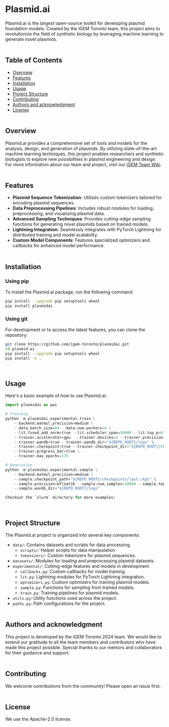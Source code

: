 # Plasmid.ai

Plasmid.ai is the largest open-source toolkit for developing plasmid foundation models. Created by the iGEM Toronto team, this project aims to revolutionize the field of synthetic biology by leveraging machine learning to generate novel plasmids.
<br><br>

## Table of Contents
- [Overview](#overview)
- [Features](#features)
- [Installation](#installation)
- [Usage](#usage)
- [Project Structure](#project-structure)
- [Contributing](#contributing)
- [Authors and acknowledgment](#authors-and-acknowledgment)
- [License](#license)
<br><br>

## Overview

Plasmid.ai provides a comprehensive set of tools and models for the analysis, design, and generation of plasmids. By utilizing state-of-the-art machine learning techniques, this project enables researchers and synthetic biologists to explore new possibilities in plasmid engineering and design. For more information about our team and project, visit our [iGEM Team Wiki](https://igem.skule.ca/).
<br><br>

## Features

- **Plasmid Sequence Tokenization**: Utilizes custom tokenizers tailored for encoding plasmid sequences.
- **Data Preprocessing Pipelines**: Includes robust modules for loading, preprocessing, and visualizing plasmid data.
- **Advanced Sampling Techniques**: Provides cutting-edge sampling functions for generating novel plasmids based on trained models.
- **Lightning Integration**: Seamlessly integrates with PyTorch Lightning for distributed training and model scalability.
- **Custom Model Components**: Features specialized optimizers and callbacks for enhanced model performance.
<br><br>

## Installation

### Using pip

To install the Plasmid.ai package, run the following command:

```bash
pip install --upgrade pip setuptools wheel
pip install plasmidai
```

### Using git

For development or to access the latest features, you can clone the repository:

```bash
git clone https://github.com/igem-toronto/plasmidai.git
cd plasmid-ai
pip install --upgrade pip setuptools wheel
pip install -e .
```
<br>

## Usage

Here's a basic example of how to use Plasmid.ai:

```python
import plasmidai as pai

# Training
python -m plasmidai.experimental.train \
    --backend.matmul_precision=medium \
    --data.batch_size=64 --data.num_workers=4 \
    --lit.fused_add_norm=true --lit.scheduler_span=50000 --lit.top_p=0.9 \
    --trainer.accelerator=gpu  --trainer.devices=2 --trainer.precision=bf16-mixed \
    --trainer.wandb=true --trainer.wandb_dir="${REPO_ROOT}/logs" \
    --trainer.checkpoint=true --trainer.checkpoint_dir="${REPO_ROOT}/checkpoints/last.ckpt" \
    --trainer.progress_bar=true \
    --trainer.max_epochs=175

# Generation
python -m plasmidai.experimental.sample \
    --backend.matmul_precision=medium \
    --sample.checkpoint_path="${REPO_ROOT}/checkpoints/last.ckpt" \
    --sample.precision=bfloat16 --sample.num_samples=10000 --sample.top_p=0.9 \
    --sample.wandb_dir="${REPO_ROOT}/logs"

Checkout the `slurm` directory for more examples!
```
<br>

## Project Structure

The Plasmid.ai project is organized into several key components:

- `data/`: Contains datasets and scripts for data processing.
  - `scripts/`: Helper scripts for data manipulation.
  - `tokenizers/`: Custom tokenizers for plasmid sequences.
- `datasets/`: Modules for loading and preprocessing plasmid datasets.
- `experimental/`: Cutting-edge features and models in development.
  - `callbacks.py`: Custom callbacks for model training.
  - `lit.py`: Lightning modules for PyTorch Lightning integration.
  - `optimizers.py`: Custom optimizers for training plasmid models.
  - `sample.py`: Functions for sampling from trained models.
  - `train.py`: Training pipelines for plasmid models.
- `utils.py`: Utility functions used across the project.
- `paths.py`: Path configurations for the project.
<br><br>


## Authors and acknowledgment

This project is developed by the iGEM Toronto 2024 team. We would like to extend our gratitude to all the team members and contributors who have made this project possible. Special thanks to our mentors and collaborators for their guidance and support.
<br><br>


## Contributing

We welcome contributions from the community! Please open an issue first.
<br><br>

## License

We use the Apache-2.0 license.
